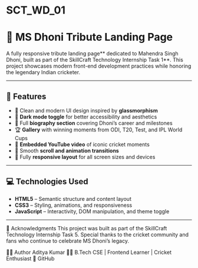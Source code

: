 # SCT_WD_01
# 🏏 MS Dhoni Tribute Landing Page

A fully responsive tribute landing page** dedicated to Mahendra Singh Dhoni, built as part of the SkillCraft Technology Internship Task 1**. This project showcases modern front-end development practices while honoring the legendary Indian cricketer.

---

## 🚀 Features

- 🎨 Clean and modern UI design inspired by **glassmorphism**
- 🌙 **Dark mode toggle** for better accessibility and aesthetics
- 📜 Full **biography section** covering Dhoni’s career and milestones
- 🏆 **Gallery** with winning moments from ODI, T20, Test, and IPL World Cups
- 🎥 **Embedded YouTube video** of iconic cricket moments
- 🧭 Smooth **scroll and animation transitions**
- 📱 Fully **responsive layout** for all screen sizes and devices

---

## 💻 Technologies Used

- **HTML5** – Semantic structure and content layout  
- **CSS3** – Styling, animations, and responsiveness  
- **JavaScript** – Interactivity, DOM manipulation, and theme toggle  

---


🙌 Acknowledgments
This project was built as part of the SkillCraft Technology Internship Task 5. Special thanks to the cricket community and fans who continue to celebrate MS Dhoni’s legacy.

🧑‍💻 Author
Aditya Kumar
👨‍🎓 B.Tech CSE | Frontend Learner | Cricket Enthusiast
🔗 GitHub




